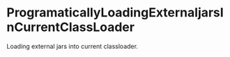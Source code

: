 # ProgramaticallyLoadingExternaljarsInCurrentClassLoader
Loading external jars into current classloader.
